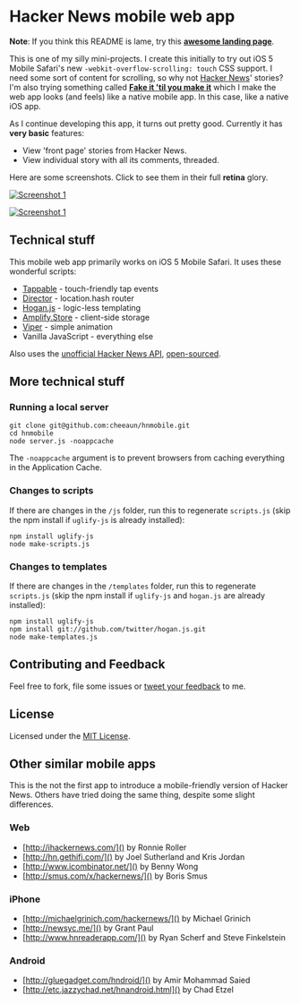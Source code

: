 Hacker News mobile web app
==========================

**Note**: If you think this README is lame, try this **[awesome landing page](http://cheeaun.github.com/hnmobile/landing/)**.

This is one of my silly mini-projects. I create this initially to try out iOS 5 Mobile Safari's new `-webkit-overflow-scrolling: touch` CSS support. I need some sort of content for scrolling, so why not [Hacker News](http://news.ycombinator.com/)' stories? I'm also trying something called [**Fake it 'til you make it**](http://snook.ca/archives/conferences/fake-it) which I make the web app looks (and feels) like a native mobile app. In this case, like a native iOS app.

As I continue developing this app, it turns out pretty good. Currently it has **very basic** features:

- View 'front page' stories from Hacker News.
- View individual story with all its comments, threaded.

Here are some screenshots. Click to see them in their full **retina** glory.

[![Screenshot 1](https://github.com/cheeaun/hnmobile/raw/master/screenshots/screenshot1.png)](https://github.com/cheeaun/hnmobile/raw/master/screenshots/screenshot1@2x.png)

[![Screenshot 1](https://github.com/cheeaun/hnmobile/raw/master/screenshots/screenshot2.png)](https://github.com/cheeaun/hnmobile/raw/master/screenshots/screenshot2@2x.png)

Technical stuff
---------------

This mobile web app primarily works on iOS 5 Mobile Safari. It uses these wonderful scripts:

- [Tappable](https://github.com/cheeaun/tappable) - touch-friendly tap events
- [Director](https://github.com/flatiron/director) - location.hash router
- [Hogan.js](https://github.com/twitter/hogan.js) - logic-less templating
- [Amplify.Store](http://amplifyjs.com/api/store/) - client-side storage
- [Viper](https://github.com/alpha123/Viper/) - simple animation
- Vanilla JavaScript - everything else

Also uses the [unofficial Hacker News API](http://node-hnapi.herokuapp.com/), [open-sourced](https://github.com/cheeaun/node-hnapi).

More technical stuff
-----------------------

### Running a local server

	git clone git@github.com:cheeaun/hnmobile.git
	cd hnmobile
	node server.js -noappcache

The `-noappcache` argument is to prevent browsers from caching everything in the Application Cache.

### Changes to scripts

If there are changes in the `/js` folder, run this to regenerate `scripts.js` (skip the npm install if `uglify-js` is already installed):

	npm install uglify-js
	node make-scripts.js

### Changes to templates

If there are changes in the `/templates` folder, run this to regenerate `scripts.js` (skip the npm install if `uglify-js` and `hogan.js` are already installed):

	npm install uglify-js
	npm install git://github.com/twitter/hogan.js.git
	node make-templates.js

Contributing and Feedback
-------------------------

Feel free to fork, file some issues or [tweet your feedback](http://twitter.com/cheeaun) to me.

License
-------

Licensed under the [MIT License](http://cheeaun.mit-license.org/).

Other similar mobile apps
-------------------------

This is the not the first app to introduce a mobile-friendly version of Hacker News. Others have tried doing the same thing, despite some slight differences.

### Web

- [http://ihackernews.com/]() by Ronnie Roller
- [http://hn.gethifi.com/]() by Joel Sutherland and Kris Jordan
- [http://www.icombinator.net/]() by Benny Wong
- [http://smus.com/x/hackernews/]() by Boris Smus

### iPhone

- [http://michaelgrinich.com/hackernews/]() by Michael Grinich
- [http://newsyc.me/]() by Grant Paul
- [http://www.hnreaderapp.com/]() by Ryan Scherf and Steve Finkelstein

### Android

- [http://gluegadget.com/hndroid/]() by Amir Mohammad Saied
- [http://etc.jazzychad.net/hnandroid.html]() by Chad Etzel